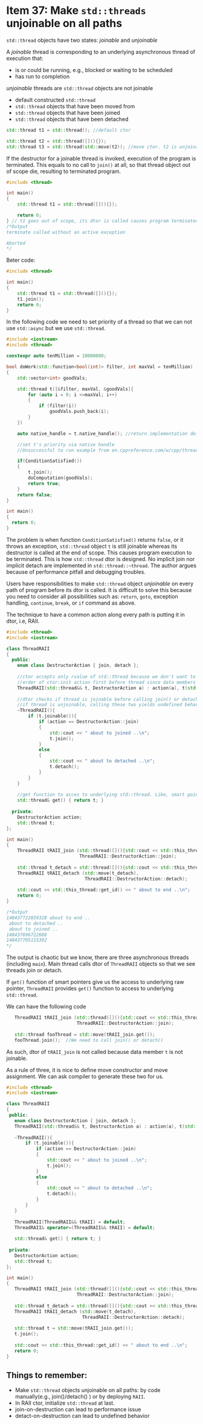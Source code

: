 # Item 37: Make `std::threads` unjoinable on all paths

`std::thread` objects have two states: *joinable* and *unjoinable*

A *joinable* thread is corresponding to an underlying asynchronous
thread of execution that:
* is or could be running, e.g., blocked or waiting to be scheduled
* has run to completion

*unjoinable* threads are `std::thread` objects are not joinable
* default constructed `std::thread`
* `std::thread` objects that have been moved from
* `std::thread` objects that have been joined
* `std::thread` objects that have been detached
```c++
std::thread t1 = std::thread(); //default ctor

std::thread t2 = std::thread([](){});
std::thread t3 = std::thread(std::move(t2)); //move ctor. t2 is unjoinable
```
If the destructor for a joinable thread is invoked, execution of the
program is terminated. This equals to no call to `join()` at all, so
that thread object out of scope die, resulting to terminated program.

```c++
#include <thread>

int main()
{
    std::thread t1 = std::thread([](){});

    return 0;
} // t1 goes out of scope, its dtor is called causes program terminated
/*Output
terminate called without an active exception

Aborted
*/
```
Beter code:

```c++
#include <thread>

int main()
{
    std::thread t1 = std::thread([](){});
    t1.join();
    return 0;
}
```
In the following code we need to set priority of a thread so that we
can not use `std::async` but we use `std::thread`.

```c++
#include <iostream>
#include <thread>

constexpr auto tenMillion = 10000000;

bool doWork(std::function<bool(int)> filter, int maxVal = tenMillion)
{
    std::vector<int> goodVals;

    std::thread t([&filter, maxVal, &goodVals]{
        for (auto i = 0; i <=maxVal; i++)
        {
            if (filter(i))
                goodVals.push_back(i);
        }
    })

    auto native_handle = t.native_handle(); //return implementation defined underlying thread handle.

    //set t's priority via native handle
    //Unsuccessful to run example from en.cppreference.com/w/cpp/thread/thread/native_handle

    if(ConditionSatisfied())
    {
        t.join();
        doComputation(goodVals);
        return true;
    }
    return false;
}

int main()
{
  return 0;
}
```
The problem is when function `ConditionSatisfied()` returns `false`, or it throws an exception, `std::thread` object `t` is still joinable
whereas its destructor is called at the end of scope. This causes program execution to be terminated. This is how `std::thread` dtor is
designed. No implicit join nor implicit detach are implemented in `std::thread::~thread`. The author argues because of performance
pitfall and debugging troubles.

Users have responsibilities to make `std::thread` object *unjoinable* on every path of program before its dtor is called. It is difficult to solve this because you need to consider all possibilities such as: `return`, `goto`, exception handling, `continue`, `break`, or `if`
command as above.

The technique to have a common action along every path is putting it in dtor, i.e, RAII.

```c++
#include <thread>
#include <iostream>

class ThreadRAII
{
  public:
    enum class DestructorAction { join, detach };
    
    //ctor accepts only rvalue of std::thread because we don't want to copy a thread object
    //order of ctor:init action first before thread since data members are set before running thread.
    ThreadRAII(std::thread&& t, DestructorAction a) : action(a), t(std::move(t)) {}
    
    //dtor checks if thread is joinable before calling join() or detach()
    //if thread is unjoinable, calling these two yields undefined behavior
    ~ThreadRAII(){
        if (t.joinable()){
            if (action == DestructorAction::join)
            {                
                std::cout << " about to joined ..\n";
                t.join();
            }
            else
            {
                std::cout << " about to detached ..\n";
                t.detach();            
            }
        }
    }
    
    //get function to acces to underlying std::thread. Like, smart pointers
    std::thread& get() { return t; }
    
  private:
    DestructorAction action;
    std::thread t;           
};

int main()
{
    ThreadRAII tRAII_join (std::thread([](){std::cout << std::this_thread::get_id() << std::endl;}),
                           ThreadRAII::DestructorAction::join);
    
    std::thread t_detach = std::thread([](){std::cout << std::this_thread::get_id() << std::endl;});
    ThreadRAII tRAII_detach (std::move(t_detach), 
                             ThreadRAII::DestructorAction::detach);
    
    std::cout << std::this_thread::get_id() << " about to end ..\n";
    return 0;
}

/*Output
140437722859328 about to end ..
 about to detached ..
 about to joined ..
140437696722688
140437705115392
*/
```
The output is chaotic but we know, there are three asynchronous threads (including `main`). Main thread calls dtor of `ThreadRAII` objects so that we see threads join or detach.

 If `get()` function of smart pointers give us the access to underlying raw pointer, `ThreadRAII` provides `get()` function to access to underlying `std::thread`.
 
 We can have the following code
 ```c++
    ThreadRAII tRAII_join (std::thread([](){std::cout << std::this_thread::get_id() << std::endl;}),
                           ThreadRAII::DestructorAction::join);   
    
    std::thread fooThread = std::move(tRAII_join.get());
    fooThread.join();  //We need to call join() or detach()    
 ```
 As such, dtor of `tRAII_join` is not called because data member `t` is not joinable.
 
 As a rule of three, it is nice to define move constructor and move assignment. We can ask compiler to generate these two for us.
 
 ```c++
#include <thread>
#include <iostream>

class ThreadRAII
{
  public:
    enum class DestructorAction { join, detach };
    ThreadRAII(std::thread&& t, DestructorAction a) : action(a), t(std::move(t)) {}
    
    ~ThreadRAII(){
        if (t.joinable()){
            if (action == DestructorAction::join)
            {                
                std::cout << " about to joined ..\n";
                t.join();
            }
            else
            {
                std::cout << " about to detached ..\n";
                t.detach();            
            }
        }
    }
    
    ThreadRAII(ThreadRAII&& tRAII) = default;
    ThreadRAII& operator=(ThreadRAII&& tRAII) = default;
    
    std::thread& get() { return t; }
    
  private:
    DestructorAction action;
    std::thread t;           
};

int main()
{
    ThreadRAII tRAII_join (std::thread([](){std::cout << std::this_thread::get_id() << std::endl;}),
                           ThreadRAII::DestructorAction::join);
    
    std::thread t_detach = std::thread([](){std::cout << std::this_thread::get_id() << std::endl;});
    ThreadRAII tRAII_detach (std::move(t_detach), 
                             ThreadRAII::DestructorAction::detach);
    
    std::thread t = std::move(tRAII_join.get());
    t.join();
    
    std::cout << std::this_thread::get_id() << " about to end ..\n";
    return 0;
}
 ```
 ## Things to remember:
 * Make `std::thread` objects unjoinable on all paths: by code manually(e.g., join()/detach() ) or by deploying `RAII`.
 * In RAII ctor, initialize `std::thread` at last.
 * join-on-destruction can lead to performance issue
 * detact-on-destruction can lead to undefined behavior
